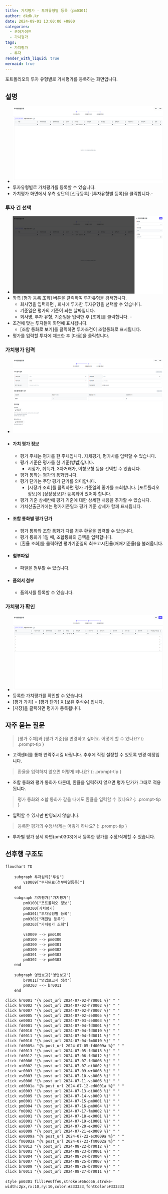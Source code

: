 ```yaml
---
title: 가치평가 - 투자유형별 등록 (pm0301)
author: dkdk.kr
date: 2024-09-01 13:00:00 +0800
categories:
  - 코어가이드
  - 가치평가
tags:
  - 가치평가
  - 투자
render_with_liquid: true
mermaid: true
---
```

포트폴리오의 투자 유형별로 가치평가를 등록하는 화면입니다.

## 설명
-  ![가치평가2](assets/img/Pasted%20image%2020250122150713.png)
- 투자유형별로 가치평가를 등록할 수 있습니다. 
- 가치평가 화면에서 우측 상단의 [신규등록]-[투자유형별 등록]을 클릭합니다.-
### 투자 건 선택
- ![가치평가3](assets/img/Pasted%20image%2020250122150742.png)
- 좌측 [평가 등록 조회] 버튼을 클릭하여 투자유형을 검색합니다.
	- 회사명을 입력하면 , 회사에 투자한 투자유형을 선택할 수 있습니다.
	- 기준일은 평가의 기준이 되는 날짜입니다. 
	- 회사명, 투자 유형, 기준일을 입력한 후 [조회]를 클릭합니다.	- 
- 조건에 맞는 투자들이 화면에 표시됩니다.
	- [조합 통화로 보기]를 클릭하면 투자조건이 조합통화로 표시됩니다.
- 평가를 입력할 투자에 체크한 후 [다음]을 클릭합니다.
### 가치평가 입력
- ![가치평가4](assets/img/Pasted%20image%2020250122150819.png)
- #### 가치 평가 정보
	- 평가 주체는 평가를 한 주체입니다. 자체평가, 평가사를 입력할 수 있습니다.
	- 평가 기준은 평가를 한 기준(방법)입니다.
		- 시장가, 취득가, 3자거래가, 이항모형 등을 선택할 수 있습니다.
	- 평가 통화는 평가의 통화입니다.
	- 평가 단가는 주당 평가 단가를 의미합니다.
		- [시장가 조회]를 클릭하면 평가 기준일의 종가를 조회합니다. [포트폴리오 정보]에 [상장정보]가 등록되어 있어야 합니다.
	- 평가 기준 상세칸에 평가 기준에 대한 상세한 내용을 추가할 수 있습니다.
	- 가치산출근거에는 평가기준일과 평가 기준 상세가 함께 표시됩니다. 
- #### 조합 통화별 평가 단가
	- 평가 통화와 조합 통화가 다를 경우 환율을 입력할 수 있습니다.
	- 평가 통화가 1일 때, 조합통화의 금액을 입력합니다.
	- [환율 조회]를 클릭하면 평가기준일의 최초고시환율(매매기준율)을 불러옵니다.
- #### 첨부파일
	- 파일을 첨부할 수 있습니다.
- #### 품의서 첨부
	- 품의서를 등록할 수 있습니다.
### 가치평가 확인
- ![가치평가6](assets/img/Pasted%20image%2020250122151015.png)
- 등록한 가치평가를 확인할 수 있습니다.
- [평가 가치] = [평가 단가] X [보유 주식수] 입니다.
- [저장]을 클릭하면 평가가 등록됩니다.  

## 자주 묻는 질문

> [평가 주체]와 [평가 기준]을 변경하고 싶어요. 어떻게 할 수 있나요?
{: .prompt-tip }

- 고객센터를 통해 연락주시길 바랍니다. 추후에 직접 설정할 수 있도록 변경 예정입니다. 

> 환율을 입력하지 않으면 어떻게 되나요?
{: .prompt-tip }

- 조합 통화와 평가 통화가 다른데, 환율을 입력하지 않으면 평가 단가가 그대로 적용됩니다. 
  
> 평가 통화와 조합 통화가 같을 때에도 환율을 입력할 수 있나요?
{: .prompt-tip }

- 입력할 수 있지만 반영되지 않습니다.

> 등록한 평가의 수정/삭제는 어떻게 하나요?
{: .prompt-tip }

- 투자별 평가 상세 화면(pm0303)에서 등록한 평가를 수정/삭제할 수 있습니다.

## 선후행 구조도
```mermaid
flowchart TD

    subgraph 투자심의["투심"]
        vs0009["투자완료(첨부파일등록)"]
    end

    subgraph 가치평가["가치평가"]
	    pm0100["포트폴리오 정보"]
	    pm0300[가치평가]
        pm0301["투자유형별 등록"]
        pm0302["재원별 등록"]
        pm0303["가치평가 조회"]
        
        vs0009 --> pm0100
        pm0100 --> pm0300
	    pm0300 --> pm0301
        pm0300 --> pm0302
        pm0301 --> pm0303
        pm0302 --> pm0303       
    end

    subgraph 영업보고["영업보고"]
        br0011["영업보고서 생성"]
        pm0303 --> br0011
    end

click hr0001 "{% post_url 2024-07-02-hr0001 %}" " "
click hr0002 "{% post_url 2024-07-02-hr0002 %}" " "
click hr0007 "{% post_url 2024-07-02-hr0007 %}" " "
click se0005 "{% post_url 2024-07-02-se0005 %}" " "
click se0003 "{% post_url 2024-07-03-se0003 %}" " "
click fd0001 "{% post_url 2024-07-04-fd0001 %}" " "
click fd0010 "{% post_url 2024-07-04-fd0010 %}" " "
click fd0011 "{% post_url 2024-07-04-fd0011 %}" " "
click fm0010 "{% post_url 2024-07-04-fm0010 %}" " "
click fd0009a "{% post_url 2024-07-05-fd0009a %}" " "
click fd0013 "{% post_url 2024-07-05-fd0013 %}" " "
click fd0012 "{% post_url 2024-07-06-fd0012 %}" " "
click fd0006 "{% post_url 2024-07-07-fd0006 %}" " "
click oi0002 "{% post_url 2024-07-07-oi0002 %}" " "
click wr0003 "{% post_url 2024-07-09-wr0003 %}" " "
click vs0003 "{% post_url 2024-07-10-vs0003 %}" " "
click vs0006 "{% post_url 2024-07-11-vs0006 %}" " "
click ed0001a "{% post_url 2024-07-12-ed0001a %}" " "
click oi0003 "{% post_url 2024-07-13-oi0003 %}" " "
click vs0009 "{% post_url 2024-07-14-vs0009 %}" " "
click pm0001 "{% post_url 2024-07-15-pm0001 %}" " "
click pm0004 "{% post_url 2024-07-16-pm0004 %}" " "
click fm0002 "{% post_url 2024-07-17-fm0002 %}" " "
click ex0001 "{% post_url 2024-07-18-ex0001 %}" " "
click oi0001 "{% post_url 2024-07-19-oi0001 %}" " "
click ex0007 "{% post_url 2024-07-20-ex0007 %}" " "
click ex0009 "{% post_url 2024-07-21-ex0009 %}" " "
click ex0009a "{% post_url 2024-07-22-ex0009a %}" " "
click fm0002a "{% post_url 2024-07-23-fm0002a %}" " "
click br0012 "{% post_url 2024-08-22-br0012 %}" " "
click br0001 "{% post_url 2024-08-23-br0001 %}" " "
click br0004 "{% post_url 2024-08-24-br0004 %}" " "
click br0007 "{% post_url 2024-08-25-br0007 %}" " "
click br0009 "{% post_url 2024-08-26-br0009 %}" " "
click br0011 "{% post_url 2024-08-27-br0011 %}" " "

style pm0301 fill:#e6ffe6,stroke:#66cc66,stroke-width:2px,rx:10,ry:10,color:#333333,fontColor:#333333


```